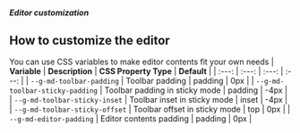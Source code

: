 ##### Editor customization

## How to customize the editor
You can use CSS variables to make editor contents fit your own needs
| **Variable** | **Description** | **CSS Property Type** | **Default** |
| :---:  | :---: | :---: | :---: |
| `--g-md-toolbar-padding` | Toolbar padding | padding | 0px |
| `--g-md-toolbar-sticky-padding` | Toolbar padding in sticky mode | padding | -4px |
| `--g-md-toolbar-sticky-inset` | Toolbar inset in sticky mode | inset | -4px |
| `--g-md-toolbar-sticky-offset` | Toolbar offset in sticky mode | top | 0px |
| `--g-md-editor-padding` | Editor contents padding | padding | 0px |

